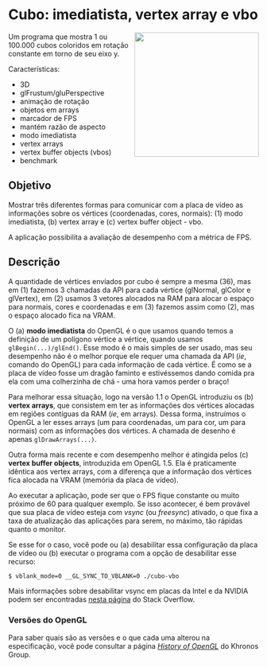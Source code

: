 # Cubo: imediatista, vertex array e vbo

<img src="../docs/cubo-vbo.gif" style="float:right; width: 250px">

Um programa que mostra 1 ou 100.000 cubos coloridos em rotação constante em
torno de seu eixo y.

Características:
  - 3D
  - glFrustum/gluPerspective
  - animação de rotação
  - objetos em arrays
  - marcador de FPS
  - mantém razão de aspecto
  - modo imediatista
  - vertex arrays
  - vertex buffer objects (vbos)
  - benchmark

## Objetivo

Mostrar três diferentes formas para comunicar com a placa de vídeo as
informações sobre os vértices (coordenadas, cores, normais): (1) modo
imediatista, (b) vertex array e (c) vertex buffer object - vbo.

A aplicação possibilita a avaliação de desempenho com a métrica de FPS.

## Descrição

A quantidade de vértices enviados por cubo é sempre a mesma (36), mas em
(1) fazemos 3 chamadas da API para cada vértice (glNormal, glColor e glVertex),
em (2) usamos 3 vetores alocados na RAM para alocar o espaço para normais,
cores e coordenadas e em (3) fazemos assim como (2), mas o espaço alocado fica
na VRAM.

O (a) **modo imediatista** do OpenGL é o que usamos quando temos a definição de
um polígono vértice a vértice, quando usamos `glBegin(...)/glEnd()`. Esse modo
é o mais simples de ser usado, mas seu desempenho não é o melhor porque ele
requer uma chamada da API (_ie_, comando do OpenGL) para cada informação de
cada vértice. É como se a placa de vídeo fosse um dragão faminto e estivéssemos
dando comida pra ela com uma colherzinha de chá - uma hora vamos perder o braço!

Para melhorar essa situação, logo na versão 1.1 o OpenGL introduziu os (b)
**vertex arrays**, que consistem em ter as informações dos vértices alocadas
em regiões contíguas da RAM (_ie_, em arrays). Dessa forma, instruímos o OpenGL
a ler esses arrays (um para coordenadas, um para cor, um para normais) com
as informações dos vértices. A chamada de desenho é apenas `glDrawArrays(...)`.

Outra forma mais recente e com desempenho melhor é atingida pelos (c) **vertex
buffer objects**, introduzida em OpenGL 1.5. Ela é praticamente idêntica aos
vertex arrays, com a diferença que a informação dos vértices fica alocada na
VRAM (memória da placa de vídeo).

Ao executar a aplicação, pode ser que o FPS fique constante ou muito próximo
de 60 para qualquer exemplo. Se isso acontecer, é bem provável que sua placa
de vídeo esteja com _vsync_ (ou _freesync_) ativado, o que fixa a taxa de
atualização das aplicações para serem, no máximo, tão rápidas quanto o monitor.

Se esse for o caso, você pode ou (a) desabilitar essa configuração da placa de
vídeo ou (b) executar o programa com a opção de desabilitar esse recurso:

```bash
$ vblank_mode=0 __GL_SYNC_TO_VBLANK=0 ./cubo-vbo
```

Mais informações sobre desabilitar vsync em placas da Intel e da NVIDIA podem
ser encontradas [nesta página][vsync] do Stack Overflow.

[vsync]: https://stackoverflow.com/questions/17196117/disable-vertical-sync-for-glxgears

### Versões do OpenGL

Para saber quais são as versões e o que cada uma alterou na especificação,
você pode consultar a página [_History of OpenGL_][history] do Khronos Group.

[history]: https://www.khronos.org/opengl/wiki/History_of_OpenGL
